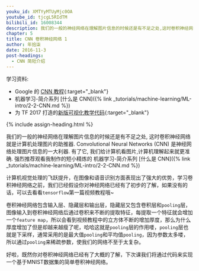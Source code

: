 ```yaml
---
youku_id: XMTYyMTUyMjc0OA
youtube_id: tjcgL5RIdTM
bilibili_id: 16008344
description: 我们的一般的神经网络在理解图片信息的时候还是有不足之处,这时卷积神经网络就是计算机处理图片的助推器.
chapter: 5
title: CNN 卷积神经网络 1
author: 年拾柒
date: 2016-11-3
post-headings:
  - CNN 简短介绍
---
```



学习资料:
  * Google 的 [CNN 教程](https://classroom.udacity.com/courses/ud730/lessons/6377263405/concepts/63796332430923){:target="_blank"}
  * 机器学习-简介系列 [什么是 CNN]({% link _tutorials/machine-learning/ML-intro/2-2-CNN.md %})
  * 为 TF 2017 打造的[新版可视化教学代码](https://github.com/MorvanZhou/Tensorflow-Tutorial){:target="_blank"}

{% include assign-heading.html %}

我们的一般的神经网络在理解图片信息的时候还是有不足之处, 
这时卷积神经网络就是计算机处理图片的助推器. 
Convolutional Neural Networks (CNN) 是神经网络处理图片信息的一大利器. 
有了它, 我们给计算机看图片,计算机理解起来就更准确. 强烈推荐观看我制作的短小精炼的 机器学习-简介系列 [什么是 CNN]({% link _tutorials/machine-learning/ML-intro/2-2-CNN.md %})

计算机视觉处理的飞跃提升，在图像和语音识别方面表现出了强大的优势，学习卷积神经网络之前，我们已经假设你对神经网络已经有了初步的了解，如果没有的话，可以去看看`tensorflow`第一篇视频教程哦~ 

卷积神经网络包含输入层、隐藏层和输出层，隐藏层又包含卷积层和`pooling`层，图像输入到卷积神经网络后通过卷积来不断的提取特征，每提取一个特征就会增加一个`feature map`，所以会看到视频教程中的立方体不断的增加厚度，那么为什么厚度增加了但是却越来越瘦了呢，哈哈这就是`pooling`层的作用喽，`pooling`层也就是下采样，通常采用的是最大值`pooling`和平均值`pooling`，因为参数太多喽，所以通过`pooling`来稀疏参数，使我们的网络不至于太复杂。

好啦，既然你对卷积神经网络已经有了大概的了解，下次课我们将通过代码来实现一个基于MNIST数据集的简单卷积神经网络。

